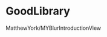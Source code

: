 # GoodLibrary
<title>1.启动引导页第三方库</title> 
<p>   MatthewYork/MYBlurIntroductionView</p>
<title>2.待记</title>
